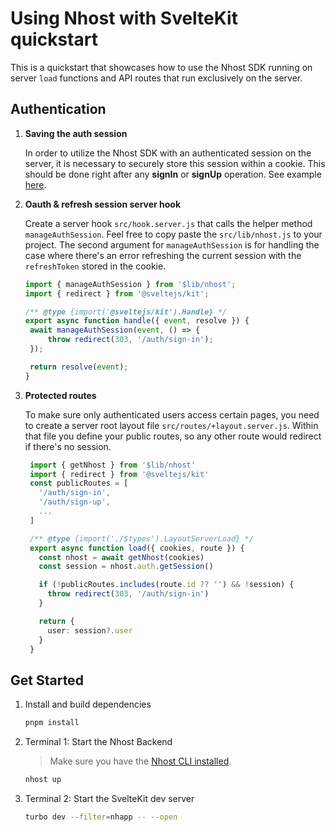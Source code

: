 # Using Nhost with SvelteKit quickstart

This is a quickstart that showcases how to use the Nhost SDK running on server `load` functions and API routes that run exclusively on the server.

## Authentication

1. **Saving the auth session**

   In order to utilize the Nhost SDK with an authenticated session on the server, it is necessary to securely store this session within a cookie. This should be done right after any **signIn** or **signUp** operation. See example [here](https://github.com/nhost/nhost/blob/main/examples/quickstarts/sveltekit/src/routes/auth/sign-in/email-password/+page.server.js).

2. **Oauth & refresh session server hook**

   Create a server hook `src/hook.server.js` that calls the helper method `manageAuthSession`. Feel free to copy paste the `src/lib/nhost.js` to your project. The second argument for `manageAuthSession` is for handling the case where there's an error refreshing the current session with the `refreshToken` stored in the cookie.

   ```typescript
   import { manageAuthSession } from '$lib/nhost';
   import { redirect } from '@sveltejs/kit';

   /** @type {import('@sveltejs/kit').Handle} */
   export async function handle({ event, resolve }) {
   	await manageAuthSession(event, () => {
   		throw redirect(303, '/auth/sign-in');
   	});

   	return resolve(event);
   }
   ```

3. **Protected routes**

   To make sure only authenticated users access certain pages, you need to create a server root layout file `src/routes/+layout.server.js`. Within that file you define your public routes, so any other route would redirect if there's no session.

   ```typescript
    import { getNhost } from '$lib/nhost'
    import { redirect } from '@sveltejs/kit'
    const publicRoutes = [
      '/auth/sign-in',
      '/auth/sign-up',
      ...
    ]

    /** @type {import('./$types').LayoutServerLoad} */
    export async function load({ cookies, route }) {
      const nhost = await getNhost(cookies)
      const session = nhost.auth.getSession()

      if (!publicRoutes.includes(route.id ?? '') && !session) {
        throw redirect(303, '/auth/sign-in')
      }

      return {
        user: session?.user
      }
    }
   ```

## Get Started


1. Install and build dependencies

   ```sh
   pnpm install
   ```

2. Terminal 1: Start the Nhost Backend

   > Make sure you have the [Nhost CLI installed](https://docs.nhost.io/platform/cli).

   ```sh
   nhost up
   ```

4. Terminal 2: Start the SvelteKit dev server

   ```sh
   turbo dev --filter=nhapp -- --open
   ```
